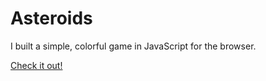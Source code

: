 # Asteroids

I built a simple, colorful game in JavaScript for the browser.

[Check it out!](http://lisunshiny.github.com/asteroids/index.html)
